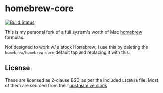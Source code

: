 homebrew-core
=================

[![Build Status](https://img.shields.io/circleci/project/halyard/homebrew-core/master.svg)](https://circleci.com/gh/halyard/homebrew-core)

This is my personal fork of a full system's worth of Mac [homebrew](https://github.com/homebrew/homebrew-core) formulas.

Not designed to work w/ a stock Homebrew; I use this by deleting the `homebrew/homebrew-core` default tap and replacing it with this.

## License

These are licensed as 2-clause BSD, as per the included `LICENSE` file. Most of them are sourced from their [upstream versions](https://github.com/homebrew/homebrew-core)
